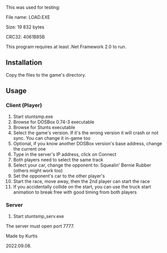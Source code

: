 This was used for testing:

File name: LOAD.EXE

Size: 19 832 bytes

CRC32: 4061B85B


This program requires at least .Net Framework 2.0 to run.

## Installation
Copy the files to the game's directory.

## Usage
### Client (Player)
1. Start stuntsmp.exe
2. Browse for DOSBox 0.74-3 executable
3. Browse for Stunts executable
4. Select the game's version. If it's the wrong version it will crash or not sync. You can change it in-game too
5. Optional, if you know another DOSBox version's base address, change the current one
6. Type in the server's IP address, click on Connect
7. Both players need to select the same track
8. Select your car, change the opponent to: Squealin' Bernie Rubber (others might work too)
9. Set the opponent's car to the other player's
10. Start the race, move away, then the 2nd player can start the race
11. If you accidentally collide on the start, you can use the truck start animation to break free with good timing from both players

### Server
1. Start stuntsmp_serv.exe

The server must open port 7777.



Made by Kurtis

2022.09.08.
